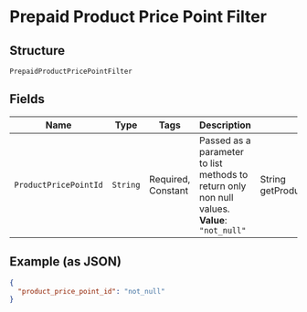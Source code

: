 
# Prepaid Product Price Point Filter

## Structure

`PrepaidProductPricePointFilter`

## Fields

| Name | Type | Tags | Description | Getter | Setter |
|  --- | --- | --- | --- | --- | --- |
| `ProductPricePointId` | `String` | Required, Constant | Passed as a parameter to list methods to return only non null values.<br>**Value**: `"not_null"` | String getProductPricePointId() | setProductPricePointId(String productPricePointId) |

## Example (as JSON)

```json
{
  "product_price_point_id": "not_null"
}
```

